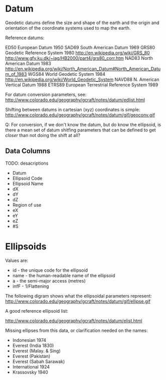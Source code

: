 Datum
=====

Geodetic datums define the size and shape of the earth and the origin and orientation of the
coordinate systems used to map the earth.

Reference datums:

ED50 	European Datum 1950
SAD69 	South American Datum 1969
GRS80 	Geodetic Reference System 1980	http://en.wikipedia.org/wiki/GRS_80	http://www.gfy.ku.dk/~iag/HB2000/part4/grs80_corr.htm
NAD83 	North American Datum 1983	http://en.wikipedia.org/wiki/North_American_Datum#North_American_Datum_of_1983
WGS84 	World Geodetic System 1984	http://en.wikipedia.org/wiki/World_Geodetic_System
NAVD88 	N. American Vertical Datum 1988
ETRS89 	European Terrestrial Reference System 1989

For datum conversion parameters, see:
http://www.colorado.edu/geography/gcraft/notes/datum/edlist.html

Shifting between datums in cartesian (xyz) coordinates is simple:
http://www.colorado.edu/geography/gcraft/notes/datum/gif/geoconv.gif

Q: For conversion, if we don't know the datum, but do know the ellipsoid, is there a mean
set of datum shitfing parameters that can be defined to get *closer* than not doing the
shift at all?

Data Columns
------------

TODO: desacriptions

* Datum
* Ellipsoid Code
* Ellipsoid Name
* dX
* dY
* dZ
* Region of use
* eX
* eY
* eZ
* #S


Ellipsoids
==========

Values are:

* id - the unique code for the ellipsoid
* name - the human-readable name of the ellipsoid
* a - the semi-major access (metres)
* infF - 1/Flattening

The following digram shows what the ellipsoidal parameters represent:
http://www.colorado.edu/geography/gcraft/notes/datum/gif/ellipse.gif

A good reference ellipsoid list:

http://www.colorado.edu/geography/gcraft/notes/datum/elist.html

Missing ellipses from this data, or clarification needed on the names:

* Indonesian 1974
* Everest (India 1830)
* Everest (Malay. & Sing)
* Everest (Pakistan)
* Everest (Sabah Sarawak)
* International 1924
* Krassovsky 1940





